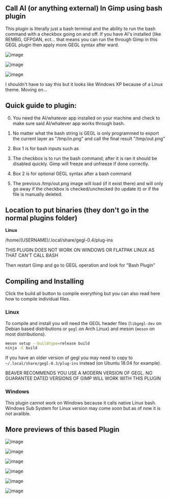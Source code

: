 ## Call AI (or anything external) In Gimp using bash plugin
This plugin is literally just a bash terminal and the ability to run the bash command with a checkbox going on and off. If you have AI's installed (like REMBG, GFPGAN, ect... that means you can run the
through Gimp in this GEGL plugin then apply more GEGL syntax after ward. 

![image](https://github.com/LinuxBeaver/AI_in_Gimp_by_GEGL_calling_bash/assets/78667207/cf82c7b2-4ff1-42ea-bff5-6ba1b248ce21)

![image](https://github.com/LinuxBeaver/AI_in_Gimp_by_GEGL_calling_bash/assets/78667207/4d585743-106f-423a-b611-23a7c2b0784c)

![image](https://github.com/LinuxBeaver/AI_in_Gimp_by_GEGL_calling_bash/assets/78667207/a370214f-d9d4-4db5-b622-dd93fc48c10d)



I shouldn't have to say this but it looks like Windows XP because of a Linux theme. Moving on...


## Quick guide to plugin:

0. You need the AI/whatever app installed on your machine and check to make sure said AI/whatever app works through bash.

1. No matter what the bash string is GEGL is only programmed to export the current  layer as "/tmp/in.png"
and call the final result "/tmp/out.png"

2. Box 1 is for bash inputs such as 

3. The checkbox is to run the bash command; after it is ran it should be disabled quickly. Gimp will freeze and unfreeze if done correctly.

4. Box 2 is for optional GEGL syntax after a bash command

5. The previous /tmp/out.png image will load (if it exist there) and will only go away if the checkbox is checked/unchecked (to update it) or if the file is manually deleted.


## Location to put binaries (they don't go in the normal plugins folder)

**Linux** 

 /home/(USERNAME)/.local/share/gegl-0.4/plug-ins
 
THIS PLUGIN DOES NOT WORK ON WINDOWS OR FLATPAK LINUX AS THAT CAN'T CALL BASH

Then restart Gimp and go to GEGL operation and look for "Bash Plugin"


## Compiling and Installing

Click the build all button to compile everything but you can also read here how to compile individual files.

### Linux

To compile and install you will need the GEGL header files (`libgegl-dev` on
Debian based distributions or `gegl` on Arch Linux) and meson (`meson` on
most distributions).

```bash
meson setup --buildtype=release build
ninja -C build

```

If you have an older version of gegl you may need to copy to `~/.local/share/gegl-0.3/plug-ins`
instead (on Ubuntu 18.04 for example).

BEAVER RECOMMENDS YOU USE A MODERN VERSION OF GEGL. NO GUARANTEE DATED VERSIONS OF GIMP WILL WORK WITH THIS PLUGIN 

### Windows

This plugin cannot work on Windows because it calls native Linux bash. Windows Sub System for Linux version may come soon but as of now it is not avalible. 

## More previews of this based Plugin

![image](https://github.com/LinuxBeaver/AI_in_Gimp_by_GEGL_calling_bash/assets/78667207/caa43b3a-7c82-443c-b62f-5279e621c625)

![image](https://github.com/LinuxBeaver/AI_in_Gimp_by_GEGL_calling_bash/assets/78667207/b35a8ebc-0b7f-44ff-bc31-9b4047b0e889)

![image](https://github.com/LinuxBeaver/AI_in_Gimp_by_GEGL_calling_bash/assets/78667207/fa7cf60d-e8e1-4e48-bf75-eeaeaee67643)

![image](https://github.com/LinuxBeaver/AI_in_Gimp_by_GEGL_calling_bash/assets/78667207/561db502-6a7e-43fa-9545-d794b904360d)

![image](https://github.com/LinuxBeaver/AI_in_Gimp_by_GEGL_calling_bash/assets/78667207/0335019d-02f9-4175-a917-2ff95a0398a7)

![image](https://github.com/LinuxBeaver/AI_in_Gimp_by_GEGL_calling_bash/assets/78667207/da2b84a9-5ecf-4800-9f54-ad32f7b172ed)






